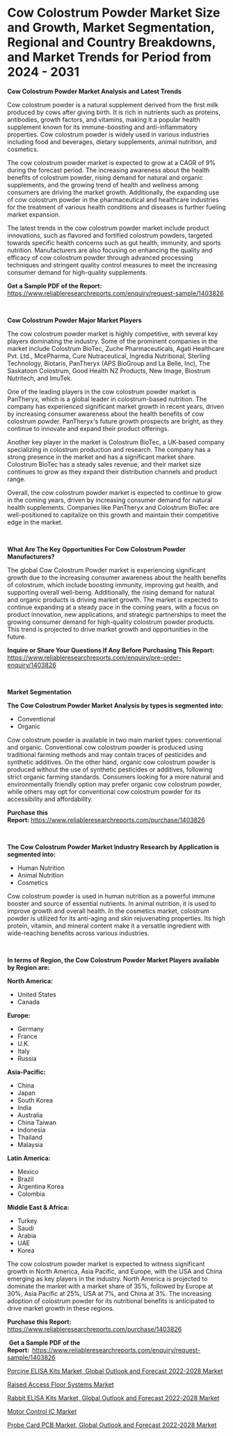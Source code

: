 <p><h1>Cow Colostrum Powder Market Size and Growth, Market Segmentation, Regional and Country Breakdowns, and Market Trends for Period from 2024 -  2031</h1></p><p><strong>Cow Colostrum Powder Market Analysis and Latest Trends</strong></p>
<p><p>Cow colostrum powder is a natural supplement derived from the first milk produced by cows after giving birth. It is rich in nutrients such as proteins, antibodies, growth factors, and vitamins, making it a popular health supplement known for its immune-boosting and anti-inflammatory properties. Cow colostrum powder is widely used in various industries including food and beverages, dietary supplements, animal nutrition, and cosmetics.</p><p>The cow colostrum powder market is expected to grow at a CAGR of 9% during the forecast period. The increasing awareness about the health benefits of colostrum powder, rising demand for natural and organic supplements, and the growing trend of health and wellness among consumers are driving the market growth. Additionally, the expanding use of cow colostrum powder in the pharmaceutical and healthcare industries for the treatment of various health conditions and diseases is further fueling market expansion.</p><p>The latest trends in the cow colostrum powder market include product innovations, such as flavored and fortified colostrum powders, targeted towards specific health concerns such as gut health, immunity, and sports nutrition. Manufacturers are also focusing on enhancing the quality and efficacy of cow colostrum powder through advanced processing techniques and stringent quality control measures to meet the increasing consumer demand for high-quality supplements.</p></p>
<p><strong>Get a Sample PDF of the Report:&nbsp;</strong> <a href="https://www.reliableresearchreports.com/enquiry/request-sample/1403826">https://www.reliableresearchreports.com/enquiry/request-sample/1403826</a></p>
<p>&nbsp;</p>
<p><strong>Cow Colostrum Powder Major Market Players</strong></p>
<p><p>The cow colostrum powder market is highly competitive, with several key players dominating the industry. Some of the prominent companies in the market include Colostrum BioTec, Zuche Pharmaceuticals, Agati Healthcare Pvt. Ltd., McePharma, Cure Nutraceutical, Ingredia Nutritional, Sterling Technology, Biotaris, PanTheryx (APS BioGroup and La Belle, Inc), The Saskatoon Colostrum, Good Health NZ Products, New Image, Biostrum Nutritech, and ImuTek.</p><p>One of the leading players in the cow colostrum powder market is PanTheryx, which is a global leader in colostrum-based nutrition. The company has experienced significant market growth in recent years, driven by increasing consumer awareness about the health benefits of cow colostrum powder. PanTheryx's future growth prospects are bright, as they continue to innovate and expand their product offerings.</p><p>Another key player in the market is Colostrum BioTec, a UK-based company specializing in colostrum production and research. The company has a strong presence in the market and has a significant market share. Colostrum BioTec has a steady sales revenue, and their market size continues to grow as they expand their distribution channels and product range.</p><p>Overall, the cow colostrum powder market is expected to continue to grow in the coming years, driven by increasing consumer demand for natural health supplements. Companies like PanTheryx and Colostrum BioTec are well-positioned to capitalize on this growth and maintain their competitive edge in the market.</p></p>
<p>&nbsp;</p>
<p><strong>What Are The Key Opportunities For Cow Colostrum Powder Manufacturers?</strong></p>
<p><p>The global Cow Colostrum Powder market is experiencing significant growth due to the increasing consumer awareness about the health benefits of colostrum, which include boosting immunity, improving gut health, and supporting overall well-being. Additionally, the rising demand for natural and organic products is driving market growth. The market is expected to continue expanding at a steady pace in the coming years, with a focus on product innovation, new applications, and strategic partnerships to meet the growing consumer demand for high-quality colostrum powder products. This trend is projected to drive market growth and opportunities in the future.</p></p>
<p><strong>Inquire or Share Your Questions If Any Before Purchasing This Report:</strong> <a href="https://www.reliableresearchreports.com/enquiry/pre-order-enquiry/1403826">https://www.reliableresearchreports.com/enquiry/pre-order-enquiry/1403826</a></p>
<p>&nbsp;</p>
<p><strong>Market Segmentation</strong></p>
<p><strong>The Cow Colostrum Powder Market Analysis by types is segmented into:</strong></p>
<p><ul><li>Conventional</li><li>Organic</li></ul></p>
<p><p>Cow colostrum powder is available in two main market types: conventional and organic. Conventional cow colostrum powder is produced using traditional farming methods and may contain traces of pesticides and synthetic additives. On the other hand, organic cow colostrum powder is produced without the use of synthetic pesticides or additives, following strict organic farming standards. Consumers looking for a more natural and environmentally friendly option may prefer organic cow colostrum powder, while others may opt for conventional cow colostrum powder for its accessibility and affordability.</p></p>
<p><strong>Purchase this Report:&nbsp;</strong><a href="https://www.reliableresearchreports.com/purchase/1403826">https://www.reliableresearchreports.com/purchase/1403826</a></p>
<p>&nbsp;</p>
<p><strong>The Cow Colostrum Powder Market Industry Research by Application is segmented into:</strong></p>
<p><ul><li>Human Nutrition</li><li>Animal Nutrition</li><li>Cosmetics</li></ul></p>
<p><p>Cow colostrum powder is used in human nutrition as a powerful immune booster and source of essential nutrients. In animal nutrition, it is used to improve growth and overall health. In the cosmetics market, colostrum powder is utilized for its anti-aging and skin rejuvenating properties. Its high protein, vitamin, and mineral content make it a versatile ingredient with wide-reaching benefits across various industries.</p></p>
<p>&nbsp;</p>
<p><strong>In terms of Region, the Cow Colostrum Powder Market Players available by Region are:</strong></p>
<p>
    <p> <strong> North America: </strong>
        <ul>
            <li>United States</li>
            <li>Canada</li>
        </ul>
        </p> 
    <p> <strong> Europe: </strong>
        <ul>
            <li>Germany</li>
            <li>France</li>
            <li>U.K.</li>
            <li>Italy</li>
            <li>Russia</li>
        </ul>
        </p> 
    <p> <strong> Asia-Pacific: </strong>
        <ul>
            <li>China</li>
            <li>Japan</li>
            <li>South Korea</li>
            <li>India</li>
            <li>Australia</li>
            <li>China Taiwan</li>
            <li>Indonesia</li>
            <li>Thailand</li>
            <li>Malaysia</li>
        </ul>
        </p> 
    <p> <strong> Latin America: </strong>
        <ul>
            <li>Mexico</li>
            <li>Brazil</li>
            <li>Argentina Korea</li>
            <li>Colombia</li>
        </ul>
        </p> 
    <p> <strong> Middle East & Africa: </strong>
        <ul>
            <li>Turkey</li>
            <li>Saudi</li>
            <li>Arabia</li>
            <li>UAE</li>
            <li>Korea</li>
        </ul>
    </p>
    </p>
<p><p>The cow colostrum powder market is expected to witness significant growth in North America, Asia Pacific, and Europe, with the USA and China emerging as key players in the industry. North America is projected to dominate the market with a market share of 35%, followed by Europe at 30%, Asia Pacific at 25%, USA at 7%, and China at 3%. The increasing adoption of colostrum powder for its nutritional benefits is anticipated to drive market growth in these regions.</p></p>
<p><strong>Purchase this Report: </strong><a href="https://www.reliableresearchreports.com/purchase/1403826">https://www.reliableresearchreports.com/purchase/1403826</a></p>
<p>&nbsp;<strong>Get a Sample PDF of the Report:&nbsp;&nbsp;</strong><a href="https://www.reliableresearchreports.com/enquiry/request-sample/1403826">https://www.reliableresearchreports.com/enquiry/request-sample/1403826</a></p>
<p><strong></strong></p>
<p><p><a href="https://glittery-fuchsia-86a.notion.site/Porcine-ELISA-Kits-Market-Global-Outlook-and-Forecast-2022-2028-Market-Dynamics-2024-2031-Also-abo-323b4e9fd4cd4bd58e2b444c38bd61cf">Porcine ELISA Kits Market, Global Outlook and Forecast 2022-2028 Market</a></p><p><a href="https://view.publitas.com/reportprime-1/raised-access-floor-systems-market-size-market-trends-and-growth-outlook-forecasted-for-period-from-2024-to-2031/">Raised Access Floor Systems Market</a></p><p><a href="https://silk-columnist-571.notion.site/Rabbit-ELISA-Kits-Market-Global-Outlook-and-Forecast-2022-2028-Market-Provides-Detailed-Segmentatio-56870a098ad848dd9fa0269f8df78ad3">Rabbit ELISA Kits Market, Global Outlook and Forecast 2022-2028 Market</a></p><p><a href="https://view.publitas.com/reportprime-1/motor-control-ic-market-size-furnishes-valuable-information-encompassing-market-share-market-trends-and-projections-spanning-from-2024-to-2031/">Motor Control IC Market</a></p><p><a href="https://cute-banjo-8ca.notion.site/Global-Probe-Card-PCB-Market-Global-Outlook-and-Forecast-2022-2028-Market-Size-and-Market-Trends-I-539d2f76a190459797a0d0ad4a8c3906">Probe Card PCB Market, Global Outlook and Forecast 2022-2028 Market</a></p></p>